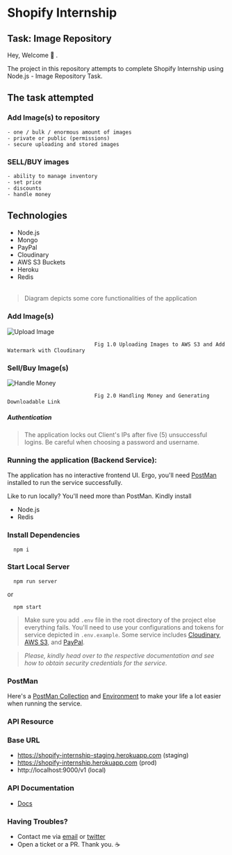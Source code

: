 # Shopify Internship
## Task: Image Repository

Hey, Welcome 👋 . 

The project in this repository attempts to complete Shopify Internship using Node.js - Image Repository Task.

## The task attempted

 ### Add Image(s) to repository
    - one / bulk / enormous amount of images
    - private or public (permissions)
    - secure uploading and stored images

  ### SELL/BUY images
    - ability to manage inventory
    - set price
    - discounts
    - handle money
    
## Technologies
  - Node.js
  - Mongo
  - PayPal 
  - Cloudinary
  - AWS S3 Buckets
  - Heroku
  - Redis

######

> Diagram depicts some core functionalities of the application

###  Add Image(s)

![Upload Image](https://res.cloudinary.com/codeekagexdalia/image/upload/v1610790726/Adding_Images_ybx9eh.png)



                                Fig 1.0 Uploading Images to AWS S3 and Add Watermark with Cloudinary 

### Sell/Buy Image(s)
![Handle Money](https://res.cloudinary.com/codeekagexdalia/image/upload/v1610791099/handlemoney-Page-2_gffpix.png)

                                Fig 2.0 Handling Money and Generating Downloadable Link

##### Authentication 
> The application locks out Client's IPs after five (5) unsuccessful logins. Be careful when choosing a password and username.

### Running the application (Backend Service):

The application has no interactive frontend UI. Ergo, you'll need [PostMan](https://www.postman.com/downloads/) installed to run the service successfully.

Like to run locally? You'll need more than PostMan. Kindly install
- Node.js
- Redis

### Install Dependencies
```shell 
  npm i
```

### Start Local Server

```shell
  npm run server 
```

or 

```shell
  npm start
```

> Make sure you add `.env` file in the root directory of the project else everything fails.
  You'll need to use your configurations and tokens for service depicted in `.env.example`. Some service includes [Cloudinary](https://cloudinary.com/documentation/node_integration), [AWS S3](https://docs.aws.amazon.com/sdk-for-javascript/v2/developer-guide/s3-example-creating-buckets.html), and [PayPal](https://developer.paypal.com/docs/integration/direct/payments/paypal-payments/).
  
  > *Please, kindly head over to the respective documentation and see how to obtain security credentials for the service.*

### PostMan

Here's a [PostMan Collection](https://www.getpostman.com/collections/2ea47ca12c438c2b6031) and [Environment](https://drive.google.com/drive/folders/1LwaosnNPtmSEcmcsFPE4P1ie5tiCYAU8?usp=sharing) to make your life a lot easier when running the service.

### API Resource

### Base URL 
- https://shopify-internship-staging.herokuapp.com (staging)
- https://shopify-internship.herokuapp.com (prod)
- http://localhost:9000/v1 (local)


### API Documentation 
- [Docs](https://documenter.getpostman.com/view/2893258/TVzVhvcx#1ccbde2e-ba01-4831-862f-088da2527d8e)

### Having Troubles? 
  - Contact me via [email](mailto://agiriabrahamjunior@gmail.com) or [twitter](https://twitter.com/@codeekage) 
  - Open a ticket or a PR.  Thank you. ☕️ 
